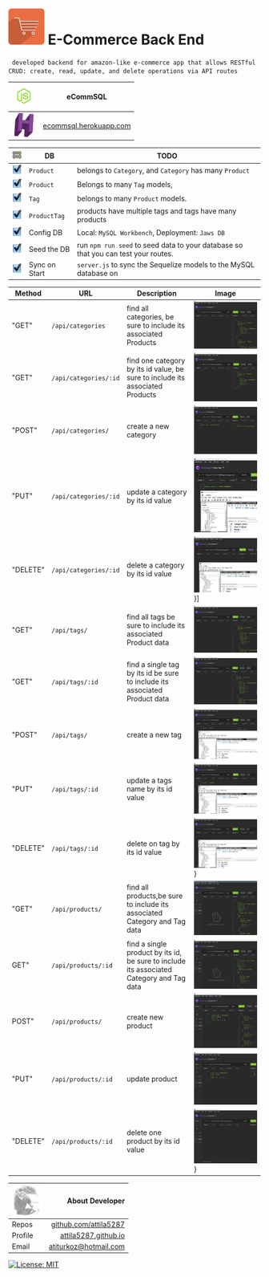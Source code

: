 # ![ecomm](https://raw.githubusercontent.com/attila5287/e-commerce/main/Assets/ecommerce.png  "ecomm") E-Commerce Back End 
` developed backend for amazon-like e-commerce app that allows RESTful CRUD: create, read, update, and delete operations via API routes`

![4] | eCommSQL|
|---|---|
 ![h](https://raw.githubusercontent.com/attila5287/img_readme/main/all/h.png  "ecomm") | [ecommsql.herokuapp.com](http://ecommsql.herokuapp.com/)


|![3]|DB |TODO
|---|---|---
![1]| `Product` |belongs to `Category`, and `Category` has many `Product` | models, as a category can have multiple products but a product can only belong to one category.
![1]|`Product` |Belongs to many `Tag` models, |
![1]|`Tag` | belongs to many `Product` models. 
![1]|`ProductTag` |products have multiple tags and tags have many products |
![1]|Config DB| Local: `MySQL Workbench`, Deployment: `Jaws DB`
![1]|Seed the DB | run `npm run seed` to seed data to your database so that you can test your routes.
![1]|Sync on Start | `server.js` to sync the Sequelize models to the MySQL database on 


[0]: https://raw.githubusercontent.com/attila5287/img_readme/main/all/checkbox0.png
[1]: https://raw.githubusercontent.com/attila5287/img_readme/main/all/checkbox1.png
[3]: https://raw.githubusercontent.com/attila5287/img_readme/main/all/dbsm.png
[4]: https://raw.githubusercontent.com/attila5287/img_readme/main/all/js.png

| Method | URL | Description | Image |
| --- | --- | --- | --- |
"GET"|`/api/categories`|find all categories, be sure to include its associated Products|![img](https://raw.githubusercontent.com/attila5287/e-commerce/main/Assets/cat_get_all.JPG)|
"GET"|`/api/categories/:id`|find one category by its id value, be sure to include its associated Products|![img](https://raw.githubusercontent.com/attila5287/e-commerce/main/Assets/cat_get_one.JPG)|
"POST"|`/api/categories/`|create a new category|![img](https://raw.githubusercontent.com/attila5287/e-commerce/main/Assets/cat_post.JPG)|
"PUT"|`/api/categories/:id`|update a category by its id value|![img](https://raw.githubusercontent.com/attila5287/e-commerce/main/Assets/cat_put.JPG)|
"DELETE"|`/api/categories/:id`|delete a category by its id value|![img](https://raw.githubusercontent.com/attila5287/e-commerce/main/Assets/cat_delete.JPG)}]|
"GET"|`/api/tags/`|find all tags be sure to include its associated Product data|![img](https://raw.githubusercontent.com/attila5287/e-commerce/main/Assets/tag_get_all.JPG)|
"GET"|`/api/tags/:id`|find a single tag by its id be sure to include its associated Product data|![img](https://raw.githubusercontent.com/attila5287/e-commerce/main/Assets/tag_get_one.JPG)|
"POST"|`/api/tags/`|create a new tag|![img](https://raw.githubusercontent.com/attila5287/e-commerce/main/Assets/tag_post.JPG)|
"PUT"|`/api/tags/:id`|update a tags name by its id value|![img](https://raw.githubusercontent.com/attila5287/e-commerce/main/Assets/tag_put.JPG)|
"DELETE"|`/api/tags/:id`| delete on tag by its id value|![img](https://raw.githubusercontent.com/attila5287/e-commerce/main/Assets/tag_delete.JPG)}|
"GET"|`/api/products/`|find all products,be sure to include its associated Category and Tag data|![img](https://raw.githubusercontent.com/attila5287/e-commerce/main/Assets/pro_get_all.JPG)
GET"|`/api/products/:id`|find a single product by its id, be sure to include its associated Category and Tag data|![img](https://raw.githubusercontent.com/attila5287/e-commerce/main/Assets/pro_get_one.JPG)
POST"|`/api/products/`|create new product|![img](https://raw.githubusercontent.com/attila5287/e-commerce/main/Assets/pro_post.JPG)|
"PUT"|`/api/products/:id`|update product|![img](https://raw.githubusercontent.com/attila5287/e-commerce/main/Assets/pro_put.JPG)|
"DELETE"|`/api/products/:id`|delete one product by its id value|![img](https://raw.githubusercontent.com/attila5287/e-commerce/main/Assets/pro_delete.JPG)}


| ![dev]( https://raw.githubusercontent.com/attila5287/img_readme/main/all/dev.jpg "dev-icon") | About Developer | 
| -------------   | -------------: |
| Repos | [github.com/attila5287 ](https://github.com/attila5287/) |
| Profile | [ attila5287.github.io ](https:///attila5287.github.io/) |
| Email    |  atiturkoz@hotmail.com | 


[![License: MIT](https://img.shields.io/badge/License-MIT-yellow.svg)](https://opensource.org/licenses/MIT) 

